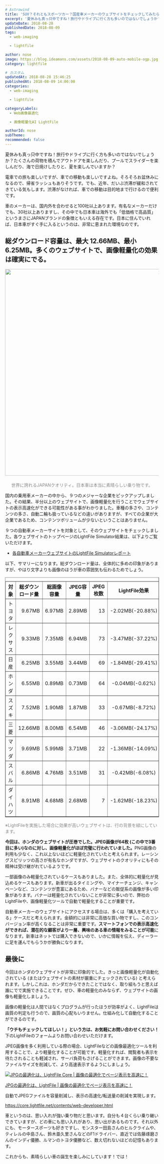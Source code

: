 ```yaml
---
# Astrowind
title: 'SUV？それともスポーツカー？国産車メーカーのウェブサイトをチェックしてみたら、ホンダは画像軽量化が自動化されている？'
excerpt: '夏休みも真っ只中ですね！旅行やドライブに行く方も多いのではないでしょうか？たくさ...'
updateDate: 2018-08-28
publishedDate: 2018-08-09
tags: 
  - web-imaging

  - lightfile

author: nose
image: https://blog.ideamans.com/assets/2018-08-09-auto-mobile-ogp.jpg
category: lightfile

# カスタム
updatedAt: 2018-08-28 15:46:25
publishedAt: 2018-08-09 14:00:00
categories: 
  - web-imaging

  - lightfile

categoryLabels: 
  - Web画像最適化

  - 画像軽量化AI LightFile

authorId: nose
subTheme: 
recommended: false
---
```


<p>夏休みも真っ只中ですね！旅行やドライブに行く方も多いのではないでしょうか？たくさんの荷物を積んでアウトドアを楽しんだり、プールでスライダーを楽しんだり、海で日焼けしたりと、夏を楽しんでいますか？</p>
<p>電車での旅も楽しいですが、車での移動も楽しいですよね。そろそろお盆休みになるので、帰省ラッシュもありそうです。でも、近年、だいぶ渋滞が緩和されてきている気もします。渋滞がなければ、車での移動は目的地まで行けるので便利です。</p>
<p>車のメーカーは、国内外を合わせると100社以上あります。有名なメーカーだけでも、30社以上ありますし、その中でも日本車は海外でも「低価格で高品質」というまさにJAPANブランドの象徴ともいえる存在です。日本に住んでいれば、日本車がすぐ手に入るというのは、非常に恵まれた環境なのです。</p>
<p> </p>
<h2>総ダウンロード容量は、最大 12.66MB、最小 6.25MB。多くのウェブサイトで、画像軽量化の効果は確実にでる。</h2>
<p><img alt="2018-08-09-auto-mobile-01.jpg" src="https://blog.ideamans.com/assets/2018-08-09-auto-mobile-01.jpg" width="1200" height="675" class="mt-image-center" style="text-align: center; display: block; margin: 0 auto 20px;"></p>
<p style="text-align: center;"><span style="color: #888888;">世界に誇れるJAPANクオリティ。日本車は本当に素晴らしい乗り物です。</span></p>
<p>国内の乗用車メーカーの中から、９つのメジャーな企業をピックアップしました。その結果、半分以上のウェブサイトで、画像軽量化を行うことでウェブサイトの表示高速化ができる可能性がある事がわかりました。車種の多さや、コンテンツの多さ、自動二輪も扱っているなどの違いがありますが、すべての企業が大企業であるため、コンテンツボリュームが少ないということはありません。</p>
<p>９つの自動車メーカーサイトを対象として、そのウェブサイトをチェックしました。各ウェブサイトのトップページのLightFile Simulator結果は、以下よりご覧いただけます。</p>
<ul><li><a href="https://simulator.lightfile.net/reports/230dc1cc7a415b6366452853f5ad968aae40667a6ef231ad6ccc8d22591f807b" target="_blank">各自動車メーカーウェブサイトのLightFile Simulatorレポート</a></li></ul>
<p>以下、サマリーになります。総ダウンロード量は、全体的に多めの印象がありますが、やはり文字よりも画像のほうが車の雰囲気も伝わるためでしょう。</p>
<div class="tablewrap">
<table border="1" cellpadding="5" cellspacing="0" class="tablestyle"><caption></caption>
<tbody>
<tr><th>対象</th><th>総ダウンロード量</th><th>総画像容量</th><th>JPEG容量</th><th>JPEG枚数</th><th>LightFile効果</th></tr>
<tr class="bg-success text-white">
<td>トヨタ</td>
<td style="text-align: right;">9.67MB</td>
<td style="text-align: right;">6.97MB</td>
<td style="text-align: right;">2.89MB</td>
<td style="text-align: right;">13</td>
<td style="text-align: center;">-2.02MB(-20.88%)</td>
</tr>
<tr class="bg-success text-white">
<td>レクサス</td>
<td style="text-align: right;">9.33MB</td>
<td style="text-align: right;">7.35MB</td>
<td style="text-align: right;">6.94MB</td>
<td style="text-align: right;">73</td>
<td style="text-align: center;"><span>-3.47MB(-37.22%)</span></td>
</tr>
<tr class="bg-success text-white">
<td>日産</td>
<td style="text-align: right;">6.25MB</td>
<td style="text-align: right;">3.55MB</td>
<td style="text-align: right;">3.44MB</td>
<td style="text-align: right;">69</td>
<td style="text-align: center;"><span>-1.84MB(-29.41%)</span></td>
</tr>
<tr>
<td>ホンダ</td>
<td style="text-align: right;">6.55MB</td>
<td style="text-align: right;">0.89MB</td>
<td style="text-align: right;">0.73MB</td>
<td style="text-align: right;">64</td>
<td style="text-align: center;"><span>-0.04MB(-0.62%)</span></td>
</tr>
<tr>
<td>スズキ</td>
<td style="text-align: right;">7.52MB</td>
<td style="text-align: right;">1.90MB</td>
<td style="text-align: right;">1.87MB</td>
<td style="text-align: right;">33</td>
<td style="text-align: center;">-0.67MB(-8.72%)</td>
</tr>
<tr class="bg-success text-white">
<td>三菱</td>
<td style="text-align: right;">12.66MB</td>
<td style="text-align: right;">8.00MB</td>
<td style="text-align: right;">6.54MB</td>
<td style="text-align: right;">46</td>
<td style="text-align: center;">-3.06MB(-24.17%)</td>
</tr>
<tr class="bg-success text-white">
<td>マツダ</td>
<td style="text-align: right;">9.69MB</td>
<td style="text-align: right;">5.99MB</td>
<td style="text-align: right;">3.71MB</td>
<td style="text-align: right;">22</td>
<td style="text-align: center;">-1.36MB(-14.09%)</td>
</tr>
<tr>
<td>スバル</td>
<td style="text-align: right;">6.86MB</td>
<td style="text-align: right;">4.76MB</td>
<td style="text-align: right;">3.51MB</td>
<td style="text-align: right;">31</td>
<td style="text-align: center;">-0.42MB(-6.08%)</td>
</tr>
<tr class="bg-success text-white">
<td>ダイハツ</td>
<td style="text-align: right;">8.91MB</td>
<td style="text-align: right;">4.68MB</td>
<td style="text-align: right;">2.68MB</td>
<td style="text-align: right;">7</td>
<td style="text-align: center;">-1.62MB(-18.23%)</td>
</tr>
</tbody>
</table></div>
<p><span style="color: #888888;">※LightFileを実施した場合に効果が高いウェブサイトは、行の背景を緑にしています。</span></p>
<p><strong>今回は、ホンダのウェブサイトが圧巻でした。JPEG画像が64枚 (この中で3番目に多い)なのに対し、画像軽量化がほぼ完璧に行われていました。</strong>PNG画像の利用も少なく、これ以上ないほどに軽量化されていたと考えられます。レーシングスピリッツの高さが有名なホンダですが、ウェブサイトのクオリティにもその精神は受け継がれているようです。</p>
<p>一部画像のみ軽量化されているケースもありました。また、全体的に軽量化が見込めるケースもあります。新車が出るタイミングや、マイナーチェンジ、キャンペーンなど、コンテンツが豊富にあるため、バナーなどの販促系の画像が多い印象があります。バナーは軽量化されていないことが非常に多いので、弊社のLightFileや、画像軽量化ツールで自動で軽量化することが重要です。</p>
<p>自動車メーカーのウェブサイトにアクセスする場合は、多くは「購入を考えている」ケースだと考えられます。金額的には非常に高価な買い物ですし、このコンバージョン率が高くなることは非常に重要です。<strong>スマートフォンでの表示高速化ができれば、潜在的な顧客がより一層、興味のある車の情報をみることが可能</strong>になります。新車はネットでは購入できないので、いかに情報を伝え、ディーラーに足を運んでもらうかが勝負になります。</p>
<h2>最後に</h2>
<p>今回はホンダのウェブサイトが非常に印象的でした。きっと画像軽量化が自動化されている (またはウェブサイトの素材が厳重にチェックされている) と考えられます。しかしこれは、ホンダだからできたことではなく、取り組もうと思えば誰にでで実施できることです。ぜひ、車の軽量化のみならず、ウェブサイトの画像も軽量化しましょう。</p>
<p>画像の軽量化は人間ではなくプログラムが行ったほうが効率がよく、LightFileは画質の判定も行うので、画質の心配もいりません。仕組み化して自動化することができるのです。</p>
<p><strong>「ウチもチェックしてほしい！」という方は、お気軽にお問い合わせください！</strong>下のLightFileのフォームよりお問い合わせいただけます。</p>
<p>JPEG画像を多く利用している際の場合、LightFileなどの画像最適化ツールを利用することで、より軽量化することが可能です。軽量化すれば、閲覧者も表示を待たされることも軽減され、サーバ負荷もさげることができます。画像の不要なファイルサイズを削減して、より高速表示するようにしましょう。</p>
<div class="serviceBox">
<div class="serviceImage"><a href="https://core.lightfile.net/contents/web-developer.html" target="_blank"><img src="https://blog.ideamans.com/assets/service-lfc.jpg" alt="JPGの最適化は、LightFile Core | 画像の最適化でページ表示を高速に！"></a></div>
<div class="serviceText">
<p class="serviceTitle"><a href="https://core.lightfile.net/contents/web-developer.html" target="_blank">JPGの最適化は、LightFile | 画像の最適化でページ表示を高速に！</a></p>
<p class="serviceDesc">自動でJPEGファイルを容量削減し、表示の高速化/転送量の削減を実現します。</p>
<p class="serviceLink"><a href="https://core.lightfile.net/contents/web-developer.html" target="_blank">https://core.lightfile.net/contents/web-developer.html</a></p>
</div>
</div>
<p>車というのは、思い入れが強い乗り物だと思います。自分も４台くらい乗り継いできていますが、どの車にも思い入れがあり、思い出があるものです。それ以外にも、モータースポーツも好きですし、モンスター田島さんのヒルクライムや、ティレルの中島さん、鈴木亜久里さんなどのF1ドライバー、直近では佐藤琢磨さんのインディ優勝、ルマンのトヨタ優勝など、数え切れないほどの記憶もあります。</p>
<p>これからも、素晴らしい車の誕生を楽しみにしています！では！</p>
<p> </p>
